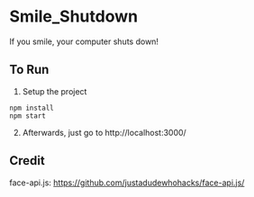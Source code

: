 # Smile_Shutdown
If you smile, your computer shuts down!

## To Run
1) Setup the project
```
npm install
npm start
```
2) Afterwards, just go to http://localhost:3000/

## Credit
face-api.js: https://github.com/justadudewhohacks/face-api.js/
